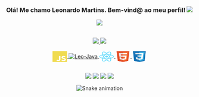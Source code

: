 ###

<h3 align="center">
 Olá! Me chamo Leonardo Martins. Bem-vind@ ao meu perfil!
 
  <img src="https://media.giphy.com/media/hvRJCLFzcasrR4ia7z/giphy.gif" width="28">
</h3>

<!-- Typing SVG by DenverCoder1 - https://github.com/DenverCoder1/readme-typing-svg -->
<p align="center">
  <a href="https://github.com/DenverCoder1/readme-typing-svg"><img src="https://readme-typing-svg.herokuapp.com/?lines=Desenvolvedor%20Web%20Full-Stack%20;Estudando%20Engenharia%20da%20Computação;Sempre%20em%20busca%20de%20novos%20conhecimentos&font=Fira%20Code&center=true&width=500&height=45&color=f75c7e&vCenter=true&size=22"></a>
</p>


##

<div align="center">
  <a href="https://github.com/leodsmartins">
  <img height="180em" src="https://github-readme-stats.vercel.app/api?username=leodsmartins&show_icons=true&theme=dark&include_all_commits=true&count_private=true"/>
  <img height="180em" src="https://github-readme-stats.vercel.app/api/top-langs/?username=leodsmartins&layout=compact&langs_count=7&theme=dark"/>
</div>
  

<div style="display: inline_block" align="center"><br>
  <img align="center" alt="Leo-Js" height="30" width="40" src="https://raw.githubusercontent.com/devicons/devicon/master/icons/javascript/javascript-plain.svg">
  <img align="center" alt="Leo-Java" height="30" width="40" src="https://cdn.jsdelivr.net/gh/devicons/devicon/icons/java/java-original.svg">
  <img align="center" alt="Leo-React" height="30" width="40" src="https://raw.githubusercontent.com/devicons/devicon/master/icons/react/react-original.svg">
  <img align="center" alt="Leo-HTML" height="30" width="40" src="https://raw.githubusercontent.com/devicons/devicon/master/icons/html5/html5-original.svg">
  <img align="center" alt="Leo-CSS" height="30" width="40" src="https://raw.githubusercontent.com/devicons/devicon/master/icons/css3/css3-original.svg">

  
  

  
##
  
 <div>   
  <a href="https://www.linkedin.com/in/leonardodsmartins/" target="_blank"><img src="https://img.shields.io/badge/-LinkedIn-%230077B5?style=for-the-badge&logo=linkedin&logoColor=white" target="_blank"></a> 
  <a href = "mailto:leodsmartins@gmail.com"><img src="https://img.shields.io/badge/-Gmail-%23333?style=for-the-badge&logo=gmail&logoColor=white" target="_blank"></a>
  <a href="https://twitter.com/leodsmartins" target="_blank"><img src="https://img.shields.io/badge/-Twitter-%230077B5?style=for-the-badge&logo=twitter&logoColor=white" target="_blank" /></a>
  <a href="https://instagram.com/leodsmartins" target="_blank"><img src="https://img.shields.io/badge/-Instagram-%23E4405F?style=for-the-badge&logo=instagram&logoColor=white" target="_blank"></a>

 
 ![Snake animation](https://github.com/leodsmartins/leodsmartins/blob/output/github-contribution-grid-snake.svg)
 
</div>


<div align="start">

  
</div>
